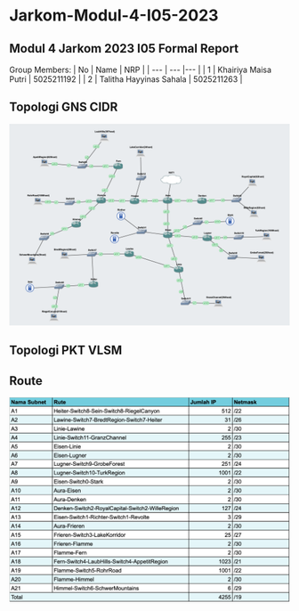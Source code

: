 # Jarkom-Modul-4-I05-2023

## Modul 4 Jarkom 2023 I05 Formal Report

Group Members:
| No |  Name    |  NRP  |
| ---       |   ---     |---  |
|     1     |     Khairiya Maisa Putri    | 5025211192 |
|     2     |     Talitha Hayyinas Sahala    |  5025211263 |

## Topologi GNS CIDR
![TopologiGNS](img/topologiGNS.png)

## Topologi PKT VLSM

## Route
![Route](img/route.png)